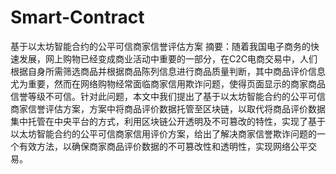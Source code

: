 # Smart-Contract
基于以太坊智能合约的公平可信商家信誉评估方案
摘要：随着我国电子商务的快速发展，网上购物已经变成商业活动中重要的一部分，在C2C电商交易中，人们根据自身所需筛选商品并根据商品陈列信息进行商品质量判断，其中商品评价信息尤为重要，然而在网络购物经常面临商家信用欺诈问题，使得页面显示的商家商品信誉等级不可信。针对此问题，本文中我们提出了基于以太坊智能合约的公平可信商家信誉评估方案，方案中将商品评价数据托管至区块链，以取代将商品评价数据集中托管在中央平台的方式，利用区块链公开透明及不可篡改的特性，实现了基于以太坊智能合约的公平可信商家信用评价方案，给出了解决商家信誉欺诈问题的一个有效方法，以确保商家商品评价数据的不可篡改性和透明性，实现网络公平交易。
